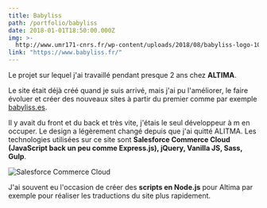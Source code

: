 ```yaml
---
title: Babyliss
path: /portfolio/babyliss
date: 2018-01-01T18:50:00.000Z
img: >-
  http://www.umr171-cnrs.fr/wp-content/uploads/2018/08/babyliss-logo-1024x260.png
link: "https://www.babyliss.fr/"
---
```


Le projet sur lequel j'ai travaillé pendant presque 2 ans chez **ALTIMA**.

Le site était déjà créé quand je suis arrivé, mais j'ai pu l'améliorer, le faire évoluer et créer des nouveaux sites à partir du premier comme par exemple [babyliss.es](https://www.babyliss.es/).

Il y avait du front et du back et très vite, j'étais le seul développeur à m en occuper. Le design a légèrement changé depuis que j'ai quitté ALITMA. Les technologies utilisées sur ce site sont **Salesforce Commerce Cloud (JavaScript back un peu comme Express.js), jQuery, Vanilla JS, Sass, Gulp**.

![Salesforce Commerce Cloud](/img/capture-du-2019-09-09-20-07-49.png "Salesforce Commerce Cloud")

J'ai souvent eu l'occasion de créer des **scripts en Node.js** pour Altima par exemple pour réaliser les traductions du site plus rapidement.
